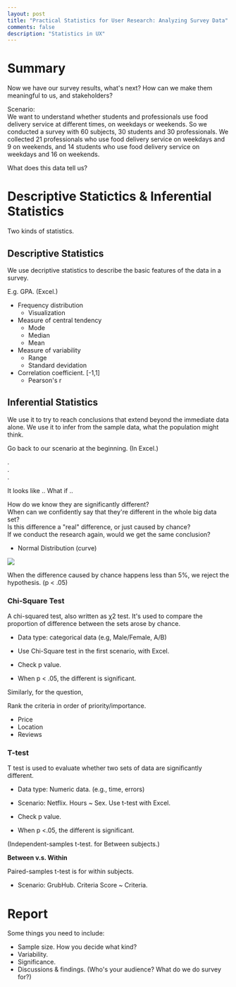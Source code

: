 ```yaml
---
layout: post
title: "Practical Statistics for User Research: Analyzing Survey Data"
comments: false
description: "Statistics in UX"
---
```


# Summary	 
Now we have our survey results, what's next? How can we make them meaningful to us, and stakeholders?


Scenario:	
We want to understand whether students and professionals use food delivery service at different times, on weekdays or weekends. So we conducted a survey with 60 subjects, 30 students and 30 professionals. We collected 21 professionals who use food delivery service on weekdays and 9 on weekends, and 14 students who use food delivery service on weekdays and 16 on weekends. 

What does this data tell us?


# Descriptive Statictics & Inferential Statistics
Two kinds of statistics.

## Descriptive Statistics

We use decriptive statistics to describe the basic features of the data in a survey. 

E.g. GPA. (Excel.)

* Frequency distribution 
	* Visualization
* Measure of central tendency
	* Mode
	* Median
	* Mean 
* Measure of variability
	* Range
	* Standard devidation 	 
* Correlation coefficient. [-1,1]  
	* Pearson's r
	
	
## Inferential Statistics

We use it to try to reach conclusions that extend beyond the immediate data alone.
We use it to infer from the sample data, what the population might think.


Go back to our scenario at the beginning. (In Excel.)

.			
.		
.	

It looks like ..
What if ..
		
	
How do we know they are significantly different? 	
When can we confidently say that they're different in the whole big data set?	
Is this difference a "real" difference, or just caused by chance?	
If we conduct the research again, would we get the same conclusion?	


* Normal Distribution (curve)

	
<img src="http://d2r5da613aq50s.cloudfront.net/wp-content/uploads/400455.image2.jpg">
	
When the difference caused by chance happens less than 5%, we reject the hypothesis. (p < .05)

### Chi-Square Test

A chi-squared test, also written as χ2 test. It's used to compare the proportion of difference between the sets arose by chance.

* Data type: categorical data (e.g, Male/Female, A/B)

* Use Chi-Square test in the first scenario, with Excel.

* Check p value. 

* When p < .05, the different is significant.

Similarly, for the question,	

Rank the criteria in order of priority/importance.

* Price
* Location
* Reviews


### T-test

T test is used to evaluate whether two sets of data are significantly different.

* Data type: Numeric data. (e.g., time, errors)

* Scenario: Netflix. Hours ~ Sex. Use t-test with Excel.

* Check p value.

* When p <.05, the different is significant.

(Independent-samples t-test. for Between subjects.)

<b>Between v.s. Within</b>

Paired-samples t-test is for within subjects.

* Scenario: GrubHub. Criteria Score ~ Criteria.

# Report

Some things you need to include:

* Sample size. How you decide what kind?
* Variability.
* Significance.
* Discussions & findings. (Who's your audience? What do we do survey for?)






